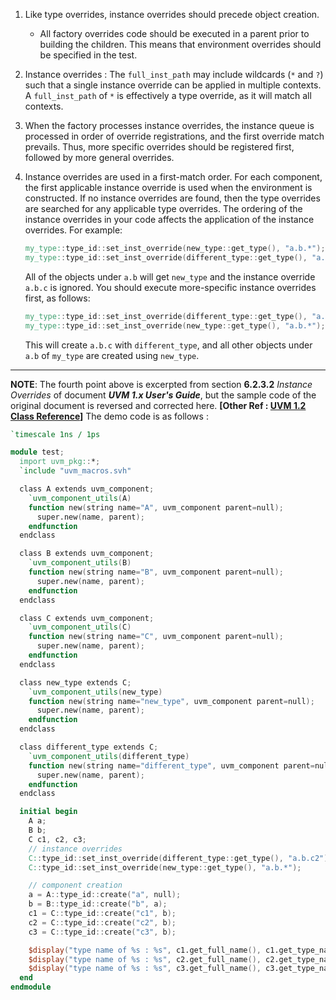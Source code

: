 
1. Like type overrides, instance overrides should precede object creation.

   - All factory overrides code should be executed in a parent prior to building the children. This means that environment overrides should be specified in the test.

2. Instance overrides : The `full_inst_path` may include wildcards (`*` and `?`) such that a single instance override can be applied in multiple contexts. A `full_inst_path` of `*` is effectively a type override, as it will match all contexts.

3. When the factory processes instance overrides, the instance queue is processed in order of override registrations, and the first override match prevails. Thus, more specific overrides should be registered first, followed by more general overrides.

4. Instance overrides are used in a first-match order. For each component, the first applicable instance override is used when the environment is constructed. If no instance overrides are found, then the type overrides are searched for any applicable type overrides. The ordering of the instance overrides in your code affects the application of the instance overrides. For example:

   ```verilog
   my_type::type_id::set_inst_override(new_type::get_type(), "a.b.*");
   my_type::type_id::set_inst_override(different_type::get_type(), "a.b.c");
   ```

   All of the objects under `a.b` will get `new_type` and the instance override `a.b.c` is ignored. You should execute more-specific instance overrides first, as follows:

   ```verilog
   my_type::type_id::set_inst_override(different_type::get_type(), "a.b.c");
   my_type::type_id::set_inst_override(new_type::get_type(), "a.b.*");
   ```

   This will create `a.b.c` with `different_type`, and all other objects under `a.b` of `my_type` are created using `new_type`.

----------------

**NOTE**: The fourth point above is excerpted from section **6.2.3.2** *Instance Overrides* of document ***UVM 1.x User's Guide***, but the sample code of the original document is reversed and corrected here. **[**Other Ref : [UVM 1.2 Class Reference](https://verificationacademy.com/verification-methodology-reference/uvm/docs_1.2/html/index.html)**]** The demo code is as follows :

```verilog
`timescale 1ns / 1ps

module test;
  import uvm_pkg::*;
  `include "uvm_macros.svh"

  class A extends uvm_component;
    `uvm_component_utils(A)
    function new(string name="A", uvm_component parent=null);
      super.new(name, parent);
    endfunction
  endclass

  class B extends uvm_component;
    `uvm_component_utils(B)
    function new(string name="B", uvm_component parent=null);
      super.new(name, parent);
    endfunction
  endclass

  class C extends uvm_component;
    `uvm_component_utils(C)
    function new(string name="C", uvm_component parent=null);
      super.new(name, parent);
    endfunction
  endclass

  class new_type extends C;
    `uvm_component_utils(new_type)
    function new(string name="new_type", uvm_component parent=null);
      super.new(name, parent);
    endfunction
  endclass

  class different_type extends C;
    `uvm_component_utils(different_type)
    function new(string name="different_type", uvm_component parent=null);
      super.new(name, parent);
    endfunction
  endclass

  initial begin
    A a;
    B b;
    C c1, c2, c3;
    // instance overrides
    C::type_id::set_inst_override(different_type::get_type(), "a.b.c2");
    C::type_id::set_inst_override(new_type::get_type(), "a.b.*");

    // component creation
    a = A::type_id::create("a", null);
    b = B::type_id::create("b", a);
    c1 = C::type_id::create("c1", b);
    c2 = C::type_id::create("c2", b);
    c3 = C::type_id::create("c3", b);

    $display("type name of %s : %s", c1.get_full_name(), c1.get_type_name());
    $display("type name of %s : %s", c2.get_full_name(), c2.get_type_name());
    $display("type name of %s : %s", c3.get_full_name(), c3.get_type_name());
  end
endmodule
```
